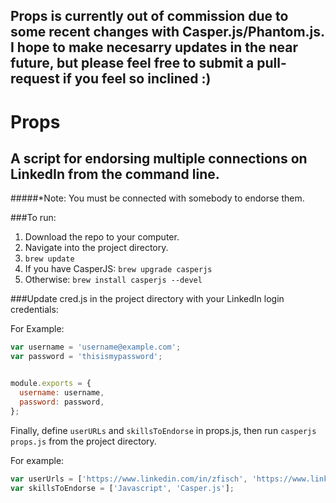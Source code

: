 ## Props is currently out of commission due to some recent changes with Casper.js/Phantom.js. I hope to make necesarry updates in the near future, but please feel free to submit a pull-request if you feel so inclined :)

# Props
## A script for endorsing multiple connections on LinkedIn from the command line.

#####*Note: You must be connected with somebody to endorse them.

###To run:

1. Download the repo to your computer.
2. Navigate into the project directory.
3. `brew update`
4. If you have CasperJS: `brew upgrade casperjs`
5. Otherwise: `brew install casperjs --devel`

###Update cred.js in the project directory with your LinkedIn login credentials:

For Example:

```javascript
var username = 'username@example.com';
var password = 'thisismypassword';


module.exports = {
  username: username,
  password: password,
};
```

Finally, define `userURLs` and `skillsToEndorse` in props.js, then run `casperjs props.js` from the project directory.

For example:

```javascript
var userUrls = ['https://www.linkedin.com/in/zfisch', 'https://www.linkedin.com/in/frankbowers'];
var skillsToEndorse = ['Javascript', 'Casper.js'];
```
